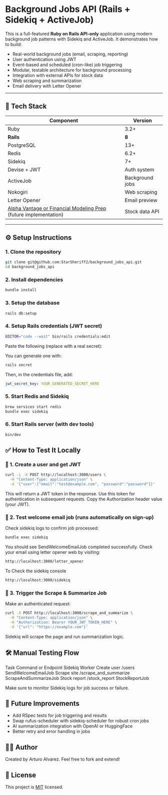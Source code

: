 # Background Jobs API (Rails + Sidekiq + ActiveJob)

This is a full-featured **Ruby on Rails API-only** application using modern background job patterns with Sidekiq and ActiveJob. It demonstrates how to build:

- Real-world background jobs (email, scraping, reporting)
- User authentication using JWT
- Event-based and scheduled (cron-like) job triggering
- Modular, testable architecture for background processing
- Integration with external APIs for stock data
- Web scraping and summarization
- Email delivery with Letter Opener

---

## 🔧 Tech Stack

| Component                                                                                                             | Version      |
|-----------------------------------------------------------------------------------------------------------------------|--------------|
| Ruby                                                                                                                  | 3.2+         |
| **Rails**                                                                                                             | **8**        |
| PostgreSQL                                                                                                            | 13+          |
| Redis                                                                                                                 | 6.2+         |
| Sidekiq                                                                                                               | 7+           |
| Devise + JWT                                                                                                          | Auth system  |
| ActiveJob                                                                                                             | Background jobs |
| Nokogiri                                                                                                              | Web scraping |
| Letter Opener                                                                                                         | Email preview |
| [Alpha Vantage or Financial Modeling Prep](https://financialmodelingprep.com/developer/docs/) (future implementation) | Stock data API |

---

## ⚙️ Setup Instructions

### 1. Clone the repository

```bash
git clone git@github.com:StarSheriff2/background_jobs_api.git
cd background_jobs_api
```

### 2. Install dependencies
```bash
bundle install
```

### 3. Setup the database
```bash
rails db:setup
```

### 4. Setup Rails credentials (JWT secret)
```bash
EDITOR="code --wait" bin/rails credentials:edit
```

Paste the following (replace with a real secret):

You can generate one with:
```bash
rails secret
```

Then, in the credentials file, add:
```yaml
jwt_secret_key: YOUR_GENERATED_SECRET_HERE
```

### 5. Start Redis and Sidekiq
```bash
brew services start redis
bundle exec sidekiq
```

### 6. Start Rails server (with dev tools)
```bash
bin/dev
```

## ✅ How to Test It Locally

### 🔐 1. Create a user and get JWT

```bash
curl -i -X POST http://localhost:3000/users \
  -H "Content-Type: application/json" \
  -d '{"user":{"email":"test@example.com", "password":"password"}}'
```
This will return a JWT token in the response. Use this token for authentication in subsequent requests.
Copy the Authorization header value (your JWT).

### 📨 2. Test welcome email job (runs automatically on sign-up)

Check sidekiq logs to confirm job processed:
```bash
bundle exec sidekiq
```
You should see SendWelcomeEmailJob completed successfully.
Check your email using letter opener web by visiting:
```bash
http://localhost:3000/letter_opener
```

To Check the sidekiq console
```bash
http://localhost:3000/sidekiq
```

### 🧠 3. Trigger the Scrape & Summarize Job

Make an authenticated request:
```bash
curl -X POST http://localhost:3000/scrape_and_summarize \
  -H "Content-Type: application/json" \
  -H "Authorization: Bearer YOUR_JWT_TOKEN_HERE" \
  -d '{"url": "https://example.com"}'
```

Sidekiq will scrape the page and run summarization logic.

## 🛠 Manual Testing Flow

Task	Command or Endpoint	Sidekiq Worker
Create user	/users	SendWelcomeEmailJob
Scrape site	/scrape_and_summarize	ScrapeAndSummarizeJob
Stock report	/stock_report	StockReportJob

Make sure to monitor Sidekiq logs for job success or failure.

## 🧵 Future Improvements

- Add RSpec tests for job triggering and results
- Swap rufus-scheduler with sidekiq-scheduler for robust cron jobs
- AI summarization integration with OpenAI or HuggingFace
- Better retry and error handling in jobs

## 🧑‍💻 Author

Created by Arturo Alvarez. Feel free to fork and extend!

## 📝 License

This project is [MIT](https://github.com/StarSheriff2/background_jobs_api/blob/main/LICENSE) licensed.
